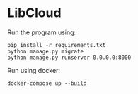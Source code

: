 # LibCloud

Run the program using:

```
pip install -r requirements.txt
python manage.py migrate
python manage.py runserver 0.0.0.0:8000
```

Run using docker:
```
docker-compose up --build
```

